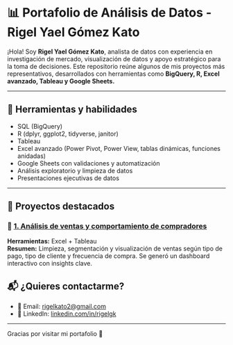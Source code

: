 # 📊 Portafolio de Análisis de Datos - Rigel Yael Gómez Kato

¡Hola! Soy **Rigel Yael Gómez Kato**, analista de datos con experiencia en investigación de mercado, visualización de datos y apoyo estratégico para la toma de decisiones. Este repositorio reúne algunos de mis proyectos más representativos, desarrollados con herramientas como **BigQuery, R, Excel avanzado, Tableau y Google Sheets.**

---

## 🔧 Herramientas y habilidades

- SQL (BigQuery)
- R (dplyr, ggplot2, tidyverse, janitor)
- Tableau
- Excel avanzado (Power Pivot, Power View, tablas dinámicas, funciones anidadas)
- Google Sheets con validaciones y automatización
- Análisis exploratorio y limpieza de datos
- Presentaciones ejecutivas de datos

---

## 📁 Proyectos destacados
### 📌 [1. Análisis de ventas y comportamiento de compradores](./Proyecto_1_Ventas/)
**Herramientas:** Excel + Tableau  
**Resumen:** Limpieza, segmentación y visualización de ventas según tipo de pago, tipo de cliente y frecuencia de compra. Se generó un dashboard interactivo con insights clave.

## 📬 ¿Quieres contactarme?

- 📧 Email: rigelkato2@gmail.com  
- 💼 LinkedIn: [linkedin.com/in/rigelgk](https://www.linkedin.com/in/rigelkato/)  
---

Gracias por visitar mi portafolio 🙌
